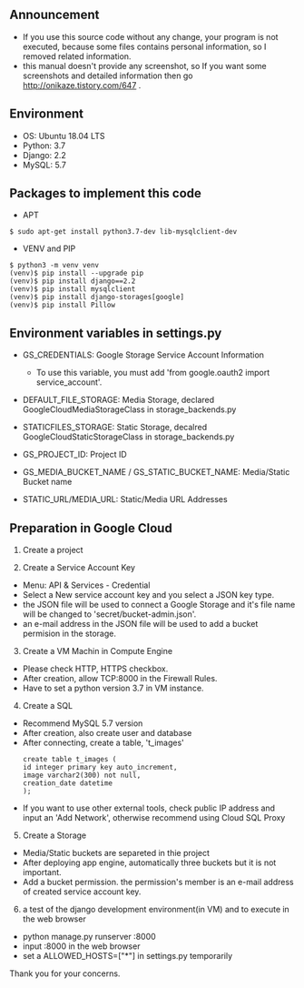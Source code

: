 ## Announcement
* If you use this source code without any change, your program is not executed, because some files contains personal information, so I removed related information. 
* this manual doesn't provide any screenshot, so If you want some screenshots and detailed information then go http://onikaze.tistory.com/647 .


## Environment
* OS: Ubuntu 18.04 LTS
* Python: 3.7
* Django: 2.2
* MySQL: 5.7


## Packages to implement this code

* APT 
<pre><code>$ sudo apt-get install python3.7-dev lib-mysqlclient-dev
</code></pre>

* VENV and PIP
<pre><code>$ python3 -m venv venv
(venv)$ pip install --upgrade pip
(venv)$ pip install django==2.2
(venv)$ pip install mysqlclient
(venv)$ pip install django-storages[google]
(venv)$ pip install Pillow
</code></pre>


## Environment variables in settings.py

* GS_CREDENTIALS: Google Storage Service Account Information
  + To use this variable, you must add 'from google.oauth2 import service_account'.

* DEFAULT_FILE_STORAGE: Media Storage, declared GoogleCloudMediaStorageClass in storage_backends.py
* STATICFILES_STORAGE: Static Storage, decalred GoogleCloudStaticStorageClass in storage_backends.py
* GS_PROJECT_ID: Project ID
* GS_MEDIA_BUCKET_NAME / GS_STATIC_BUCKET_NAME: Media/Static Bucket name
* STATIC_URL/MEDIA_URL: Static/Media URL Addresses


## Preparation in Google Cloud

1. Create a project

2. Create a Service Account Key
  + Menu: API & Services - Credential
  + Select a New service account key and you select a JSON key type.
  + the JSON file will be used to connect a Google Storage and it's file name will be changed to 'secret/bucket-admin.json'.
  + an e-mail address in the JSON file will be used to add a bucket permision in the storage.
  
3. Create a VM Machin in Compute Engine
  + Please check HTTP, HTTPS checkbox.
  + After creation, allow TCP:8000 in the Firewall Rules.
  + Have to set a python version 3.7 in VM instance.
  
4. Create a SQL
  + Recommend MySQL 5.7 version
  + After creation, also create user and database
  + After connecting, create a table, 't_images'
    <pre><code>create table t_images (
    id integer primary key auto_increment,
    image varchar2(300) not null,
    creation_date datetime
    );
    </code></pre>
  + If you want to use other external tools, check public IP address and input an 'Add Network', otherwise recommend using Cloud SQL Proxy
  
5. Create a Storage
  + Media/Static buckets are separeted in thie project
  + After deploying app engine, automatically three buckets but it is not important.
  + Add a bucket permission. the permission's member is an e-mail address of created service account key.
  
  
6. a test of the django development environment(in VM) and to execute in the web browser
  + python manage.py runserver <Internal IP address>:8000
  + input <External IP address>:8000 in the web browser
  + set a ALLOWED_HOSTS=["*"] in settings.py temporarily
  
Thank you for your concerns.
